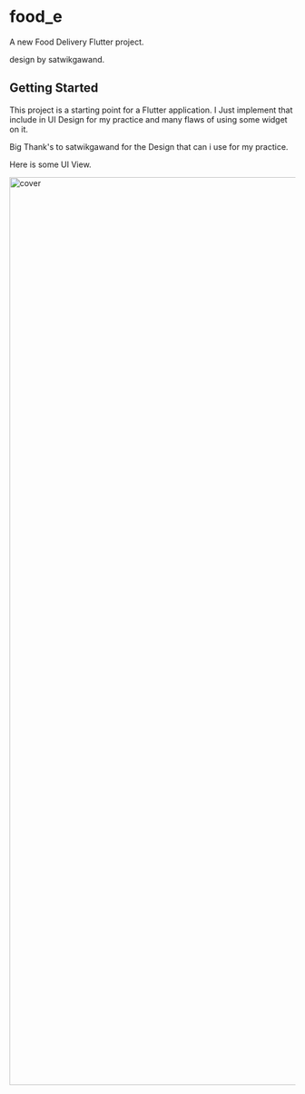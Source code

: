 # food_e

A new Food Delivery Flutter project.

design by satwikgawand.

## Getting Started

This project is a starting point for a Flutter application. I Just implement that include in UI Design for my practice and many flaws of using some widget on it.

Big Thank's to satwikgawand for the Design that can i use for my practice.

Here is some UI View.

<img width="1600" alt="cover" src="https://user-images.githubusercontent.com/42954205/129435223-bb2bfe9a-9f2a-41ef-92fe-4e5cc86887e8.png">

